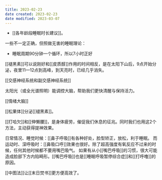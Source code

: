```yaml
---
title: 2023-02-23
date created: 2023-02-23
date modified: 2023-03-07
---
```

- [[各年龄段睡眠时长建议]]。

一些不一定正确，但照做无害的睡眠理论：

- 睡眠周期90分钟一个循环，所以7小时正好

[[褪黑素]]可以说刚好和[[皮质醇]]作用的时间相反，是在太阳下山后，9点开始分泌，夜里11—12点到高峰，到天亮时，已经几乎消失。

[[交感神经系统和副交感神经系统]]

太阳光（或全光谱照明）能调控大脑，帮助我们更快清醒与保持活力。

[[情绪大脑]]

[[松果体]]分泌[[褪黑素]]。

[[打哈欠]]和[[伸懒腰]]，是身体疲劳，催促我们休息的征兆。同时我们也用这2个方法，主动获得提神效果。

日常情况、睡觉时候：[[鼻子呼吸]]有各种好处，脸型矫正，放松，利于睡眠。
而运动时、深呼吸时：[[鼻吸口呼]]效果也很好。除了超高强度有氧反应不过来的时候，任何其他时候都不要用嘴巴吸气。
如果有从小[[嘴巴呼吸]]的习惯，很大可能造成脸部下方内陷畸形。[[嘴巴呼吸]]也是[[睡眠呼吸暂停综合症]]和[[打呼噜]]的原因。

[[中图法]]让[[末日焚书]]更方便高效了。
